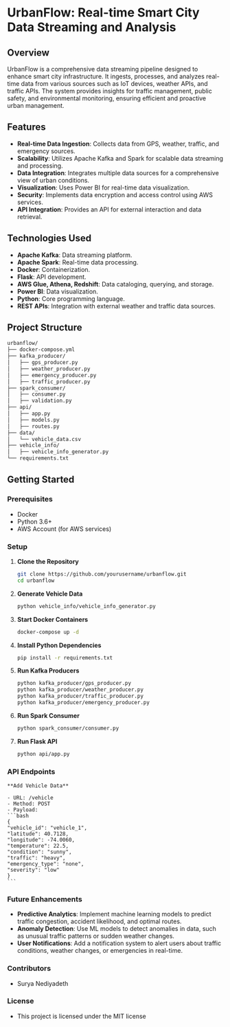 # UrbanFlow: Real-time Smart City Data Streaming and Analysis

## Overview
UrbanFlow is a comprehensive data streaming pipeline designed to enhance smart city infrastructure. It ingests, processes, and analyzes real-time data from various sources such as IoT devices, weather APIs, and traffic APIs. The system provides insights for traffic management, public safety, and environmental monitoring, ensuring efficient and proactive urban management.

## Features
- **Real-time Data Ingestion**: Collects data from GPS, weather, traffic, and emergency sources.
- **Scalability**: Utilizes Apache Kafka and Spark for scalable data streaming and processing.
- **Data Integration**: Integrates multiple data sources for a comprehensive view of urban conditions.
- **Visualization**: Uses Power BI for real-time data visualization.
- **Security**: Implements data encryption and access control using AWS services.
- **API Integration**: Provides an API for external interaction and data retrieval.

## Technologies Used
- **Apache Kafka**: Data streaming platform.
- **Apache Spark**: Real-time data processing.
- **Docker**: Containerization.
- **Flask**: API development.
- **AWS Glue, Athena, Redshift**: Data cataloging, querying, and storage.
- **Power BI**: Data visualization.
- **Python**: Core programming language.
- **REST APIs**: Integration with external weather and traffic data sources.

## Project Structure
```bash
urbanflow/
├── docker-compose.yml
├── kafka_producer/
│   ├── gps_producer.py
│   ├── weather_producer.py
│   ├── emergency_producer.py
│   ├── traffic_producer.py
├── spark_consumer/
│   ├── consumer.py
│   ├── validation.py
├── api/
│   ├── app.py
│   ├── models.py
│   ├── routes.py
├── data/
│   └── vehicle_data.csv
├── vehicle_info/
│   ├── vehicle_info_generator.py
└── requirements.txt
```

## Getting Started

### Prerequisites
- Docker
- Python 3.6+
- AWS Account (for AWS services)

### Setup

1. **Clone the Repository**
   ```bash
   git clone https://github.com/yourusername/urbanflow.git
   cd urbanflow
   ```
2. **Generate Vehicle Data**
    ```bash
    python vehicle_info/vehicle_info_generator.py
    ```
3. **Start Docker Containers**
    ```bash
    docker-compose up -d
    ```
4. **Install Python Dependencies**
    ```bash
    pip install -r requirements.txt
    ```
5. **Run Kafka Producers**
    ```bash
    python kafka_producer/gps_producer.py
    python kafka_producer/weather_producer.py
    python kafka_producer/traffic_producer.py
    python kafka_producer/emergency_producer.py
    ```
6. **Run Spark Consumer**
    ```bash
    python spark_consumer/consumer.py
    ```
7. **Run Flask API**
    ```bash
    python api/app.py
    ```

### API Endpoints

    **Add Vehicle Data**

    - URL: /vehicle
    - Method: POST
    - Payload:
    ```bash
    {
    "vehicle_id": "vehicle_1",
    "latitude": 40.7128,
    "longitude": -74.0060,
    "temperature": 22.5,
    "condition": "sunny",
    "traffic": "heavy",
    "emergency_type": "none",
    "severity": "low"
    }
    ```
### Future Enhancements
- **Predictive Analytics**: Implement machine learning models to predict traffic congestion, accident likelihood, and optimal routes.
- **Anomaly Detection**: Use ML models to detect anomalies in data, such as unusual traffic patterns or sudden weather changes.
- **User Notifications**: Add a notification system to alert users about traffic conditions, weather changes, or emergencies in real-time.

### Contributors
- Surya Nediyadeth

### License
- This project is licensed under the MIT license